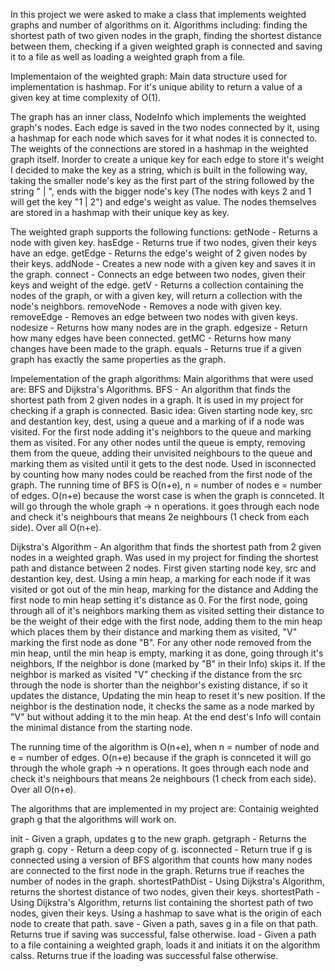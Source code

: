 In this project we were asked to make a class that implements weighted graphs and number of algorithms on it. Algorithms including: finding the shortest path of two given nodes in the graph, finding the shortest distance between them, checking if a given weighted graph is connected and saving it to a file as well as loading a weighted graph from a file.

Implementaion of the weighted graph:
Main data structure used for implementation is hashmap. For it's unique ability to return a value of a given key at time complexity of O(1).

The graph has an inner class, NodeInfo which implements the weighted graph's nodes. Each edge is saved in the two nodes connected by it, using a hashmap for each node which saves for it what nodes it is connected to. The weights of the connections are stored in a hashmap in the weighted graph itself. Inorder to create a unique key for each edge to store it's weight I decided to make the key as a string, which is built in the following way, taking the smaller node's key as the first part of the string followed by the string " | ", ends with the bigger node's key (The nodes with keys 2 and 1 will get the key "1 | 2") and edge's weight as value. The nodes themselves are stored in a hashmap with their unique key as key.

The weighted graph supports the following functions:
getNode - Returns a node with given key.
hasEdge - Returns true if two nodes, given their keys have an edge.
getEdge - Returns the edge's weight of 2 given nodes by their keys.
addNode - Creates a new node with a given key and saves it in the graph.
connect - Connects an edge between two nodes, given their keys and weight of the edge.
getV - Returns a collection containing the nodes of the graph, or with a given key, will return a collection with the node's neighbors.
removeNode - Removes a node with given key.
removeEdge - Removes an edge between two nodes with given keys.
nodesize - Returns how many nodes are in the graph.
edgesize - Return how many edges have been connected.
getMC - Returns how many changes have been made to the graph.
equals - Returns true if a given graph has exactly the same properties as the graph.

Impelementation of the graph algorithms:
Main algorithms that were used are: BFS and Dijkstra's Algorithms.
BFS - An algorithm that finds the shortest path from 2 given nodes in a graph.
It is used in my project for checking if a graph is connected.
Basic idea: Given starting node key, src and destantion key, dest, using a queue and a marking of if a node was visited. For the first node adding it's neighbors to the queue and marking them as visited. For any other nodes until the queue is empty, removing them from the queue, adding their unvisited neighbours to the queue and marking them as visited until it gets to the dest node. Used in isconnected by counting how many nodes could be reached from the first node of the graph.
The running time of BFS is O(n+e), n = number of nodes e = number of edges.
O(n+e) because the worst case is when the graph is connceted. It will go through the whole graph -> n operations. it goes through each node and check it's neighbours that means 2e neighbours (1 check from each side). Over all  O(n+e).

Dijkstra's Algorithm - An algorithm that finds the shortest path from 2 given nodes in a weighted graph. Was used in my project for finding the shortest path and distance between 2 nodes.
First given starting node key, src and destantion key, dest. Using a min heap, a marking for each node if it was  visited or got out of the min heap, marking for the distance and Adding the first node to min heap setting it's distance as 0. For the first node, going through all of it's neighbors marking them as visited setting their distance to be the weight of their edge with the first node, adding them to the min heap which places them by their distance and marking them as visited, "V" marking the first node as done "B". For any other node removed from the min heap, until the min heap is empty, marking it as done, going through it's neighbors, If the neighbor is done (marked by "B" in their Info) skips it. If the neighbor is marked as visited "V" checking if the distance from the src through the node is shorter than the neighbor's existing distance, if so it updates the distance, Updating the min heap to reset it's new position. If the neighbor is the destination node, it checks the same as a node marked by "V" but without adding it to the min heap. At the end dest's Info will contain the minimal distance from the starting node.

The running time of the algorithm is O(n+e), when n = number of node and e = number of edges. 
O(n+e) because if the graph is connceted it will go through the whole graph -> n operations. It goes through each node and check it's neighbours that means 2e neighbours (1 check from each side). Over all O(n+e).

The algorithms that are implemented in my project are:
Containig weighted graph g that the algorithms will work on.

init - Given a graph, updates g to the new graph.
getgraph - Returns the graph g.
copy - Return a deep copy of g.
isconnected - Return true if g is connected using a version of BFS algorithm that counts how many nodes are connected to the first node in the graph. Returns true if reaches the number of nodes in the graph.
shortestPathDist - Using Dijkstra's Algorithm, returns the shortest distance of two nodes, given their keys.
shortestPath - Using Dijkstra's Algorithm, returns list containing the shortest path of two nodes, given their keys. Using a hashmap to save what is the origin of each node to create that path.
save - Given a path, saves g in a file on that path. Returns true if saving was successful, false otherwise.
load - Given a path to a file containing a weighted graph, loads it and initiats it on the algorithm calss. Returns true if the loading was successful false otherwise.